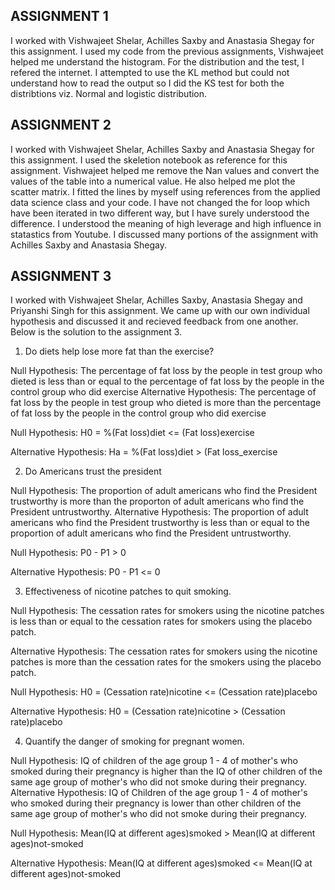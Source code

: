 ## ASSIGNMENT 1

I worked with Vishwajeet Shelar, Achilles Saxby and Anastasia Shegay for this assignment. 
I used my code from the previous assignments, Vishwajeet helped me understand the histogram.
For the distribution and the test, I refered the internet. I attempted to use the KL method but could not understand how to read the output so I did the KS test for both the distribtions viz. Normal and logistic distribution.

## ASSIGNMENT 2

I worked with Vishwajeet Shelar, Achilles Saxby and Anastasia Shegay for this assignment. 
I used the skeletion notebook as reference for this assignment. Vishwajeet helped me remove the Nan values and convert the values of the table into a numerical value. He also helped me plot the scatter matrix.
I fitted the lines by myself using references from the applied data science class and your code.
I have not changed the for loop which have been iterated in two different way, but I have surely understood the difference.
I understood the meaning of high leverage and high influence in statastics from Youtube.
I discussed many portions of the assignment with Achilles Saxby and Anastasia Shegay.

## ASSIGNMENT 3

I worked with Vishwajeet Shelar, Achilles Saxby, Anastasia Shegay and Priyanshi Singh for this assignment. 
We came up with our own individual hypothesis and discussed it and recieved feedback from one another.
Below is the solution to the assignment 3.

1. Do diets help lose more fat than the exercise?

Null Hypothesis: The percentage of fat loss by the people in test group who dieted is less than or equal to the percentage of fat loss by the people in the control group who did exercise
Alternative Hypothesis: The percentage of fat loss by the people in test group who dieted is more than the percentage of fat loss by the people in the control group who did exercise

Null Hypothesis: H0 = %(Fat loss)diet <= (Fat loss)exercise

Alternative Hypothesis: Ha = %(Fat loss)diet > (Fat loss_exercise

2. Do Americans trust the president

Null Hypothesis: The proportion of adult americans who find the President trustworthy is more than the proporton of adult americans who find the President untrustworthy.
Alternative Hypothesis: The proportion of adult americans who find the President trustworthy is less than or equal to the proportion of adult americans who find the President untrustworthy.

Null Hypothesis: P0 - P1 > 0

Alternative Hypothesis: P0 - P1 <= 0

3. Effectiveness of nicotine patches to quit smoking.

Null Hypothesis: The cessation rates for smokers using the nicotine patches is less than or equal to the cessation rates for smokers using the placebo patch.

Alternative Hypothesis: The cessation rates for smokers using the nicotine patches is more than the cessation rates for the smokers using the placebo patch.

Null Hypothesis: H0 = (Cessation rate)nicotine <= (Cessation rate)placebo

Alternative Hypothesis: H0 = (Cessation rate)nicotine > (Cessation rate)placebo

4. Quantify the danger of smoking for pregnant women. 

Null Hypothesis: IQ of children of the age group 1 - 4 of mother's who smoked during their pregnancy is higher than the IQ of other children of the same age group of mother's who did not smoke during their pregnancy.
Alternative Hypothesis: IQ of Children of the age group 1 - 4 of mother's who smoked during their pregnancy is lower than other children of the same age group of mother's who did not smoke during their pregnancy.

Null Hypothesis: Mean(IQ at different ages)smoked > Mean(IQ at different ages)not-smoked

Alternative Hypothesis: Mean(IQ at different ages)smoked <= Mean(IQ at different ages)not-smoked
